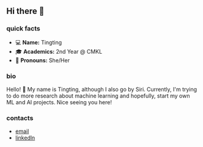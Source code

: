 ## Hi there 👋

<!--
**sirichada/sirichada** is a ✨ _special_ ✨ repository because its `README.md` (this file) appears on your GitHub profile.

Here are some ideas to get you started:

- 🔭 I’m currently working on ...
- 🌱 I’m currently learning ...
- 👯 I’m looking to collaborate on ...
- 🤔 I’m looking for help with ...
- 💬 Ask me about ...
- 📫 How to reach me: ...
- 😄 Pronouns:
- ⚡ Fun fact: ...
-->

### quick facts
- :computer: **Name:** Tingting
- :mortar_board: **Academics:** 2nd Year @ CMKL
- :memo: **Pronouns:** She/Her

### bio
Hello! :star_struck: My name is Tingting, although I also go by Siri. Currently, I'm trying to do more research about machine learning and hopefully, start my own ML and AI projects. Nice seeing you here!

### contacts
- [email](mailto:swattan@cmkl.ac.th)
- [linkedln](https://www.linkedin.com/in/sirichada-tingting-w-916518260/)
